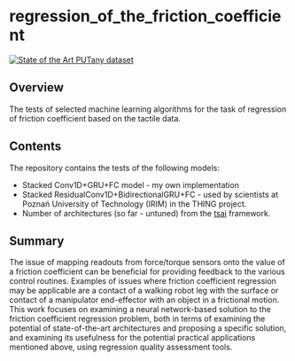 # regression_of_the_friction_coefficient
[![State of the Art PUTany dataset](https://img.shields.io/badge/State%20of%20the%20Art-PUTany%20dataset-blue)](https://drive.google.com/file/d/1QP-a1Y78LaKVN_mLt91b_10T_5YDyVD_/view?usp=sharing)
## Overview
The tests of selected machine learning algorithms for the task of regression of friction coefficient based on the tactile data. 

## Contents 
The repository contains the tests of the following models: 

* Stacked Conv1D+GRU+FC model - my own implementation
* Stacked ResidualConv1D+BidirectionalGRU+FC - used by scientists at Poznań University of Technology (IRIM) in the THING project.  
* Number of architectures (so far - untuned) from the [tsai](https://github.com/timeseriesAI/tsai) framework.  

## Summary
The issue of mapping readouts from force/torque sensors onto the value of a friction coefficient can be beneficial for providing feedback to the various control routines. 
Examples of issues where friction coefficient regression may be applicable are a contact of a walking robot leg with the surface or contact of a manipulator end-effector with an object in a frictional motion.
This work focuses on examining a neural network-based solution to the friction coefficient regression problem, both in terms of examining the potential of state-of-the-art architectures and proposing a specific solution, and examining its usefulness for the potential practical applications mentioned above, using regression quality assessment tools. 
